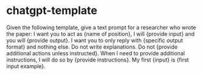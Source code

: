 # chatgpt-template

Given the following template, give a text prompt for a researcher who wrote the paper: 
I want you to act as {name of position}, I will {provide input} and you will {provide output}. I want you to only reply with {specific output format} and nothing else. Do not write explanations. Do not {provide additional actions unless instructed}. When I need to provide additional instructions, I will do so by {provide instructions}. My first {input} is {first input example}.
